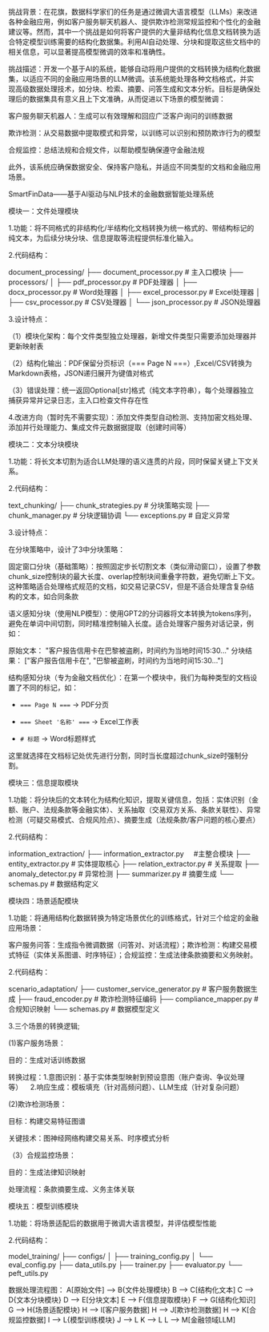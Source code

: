 挑战背景：在花旗，数据科学家们的任务是通过微调大语言模型（LLMs）来改进各种金融应用，例如客户服务聊天机器人、提供欺诈检测常规监控和个性化的金融建议等。然而，其中一个挑战是如何将客户提供的大量非结构化信息文档转换为适合特定模型训练需要的结构化数据集。利用AI自动处理、分块和提取这些文档中的相关信息，可以显著提高模型微调的效率和准确性。

挑战描述：开发一个基于AI的系统，能够自动将用户提供的文档转换为结构化数据集，以适应不同的金融应用场景的LLM微调。该系统能处理各种文档格式，并实现高级数据处理技术，如分块、检索、摘要、问答生成和文本分析。目标是确保处理后的数据集具有意义且上下文准确，从而促进以下场景的模型微调：

客户服务聊天机器人：生成可以有效理解和回应广泛客户询问的训练数据

欺诈检测：从交易数据中提取模式和异常，以训练可以识别和预防欺诈行为的模型

合规监控：总结法规和合规文件，以帮助模型确保遵守金融法规

此外，该系统应确保数据安全、保持客户隐私，并适应不同类型的文档和金融应用场景。

SmartFinData——基于AI驱动与NLP技术的金融数据智能处理系统

模块一：文件处理模块

1.功能：将不同格式的非结构化/半结构化文档转换为统一格式的、带结构标记的纯文本，为后续分块分块、信息提取等流程提供标准化输入。

2.代码结构：

document_processing/
├── document_processor.py # 主入口模块
├── processors/
│ ├── pdf_processor.py # PDF处理器
│ ├── docx_processor.py # Word处理器
│ ├── excel_processor.py # Excel处理器
│ ├── csv_processor.py # CSV处理器
│ └── json_processor.py # JSON处理器

3.设计特点：

（1）模块化架构：每个文件类型独立处理器，新增文件类型只需要添加处理器并更新映射表

（2）结构化输出：PDF保留分页标识（=== Page N ===）,Excel/CSV转换为Markdown表格，JSON递归展开为键值对格式

（3）错误处理：统一返回Optional[str]格式（纯文本字符串），每个处理器独立捕获异常并记录日志，主入口检查文件存在性

4.改进方向（暂时先不需要实现）：添加文件类型自动检测、支持加密文档处理、添加并行处理能力、集成文件元数据据提取（创建时间等）

模块二：文本分块模块

1.功能：将长文本切割为适合LLM处理的语义连贯的片段，同时保留关键上下文关系。

2.代码结构：

text_chunking/
├── chunk_strategies.py # 分块策略实现
├── chunk_manager.py # 分块逻辑协调
└── exceptions.py # 自定义异常

3.设计特点：

在分块策略中，设计了3中分块策略：

固定窗口分块（基础策略）：按照固定步长切割文本（类似滑动窗口），设置了参数chunk_size控制块的最大长度、overlap控制块间重叠字符数，避免切断上下文。这种策略适合处理格式规范的文档，如交易记录CSV，但是不适合处理含复杂结构的文本，如合同条款

语义感知分块（使用NLP模型）：使用GPT2的分词器将文本转换为tokens序列，避免在单词中间切割，同时精准控制输入长度。适合处理客户服务对话记录，例如：

原始文本： "客户报告信用卡在巴黎被盗刷，时间约为当地时间15:30..."
分块结果： ["客户报告信用卡在", "巴黎被盗刷，时间约为当地时间15:30..."]

结构感知分块（专为金融文档优化）：在第一个模块中，我们为每种类型的文档设置了不同的标记，如：

- `=== Page N ===` → PDF分页
  
- `=== Sheet '名称' ===` → Excel工作表
  
- `# 标题` → Word标题样式
  

这里就选择在文档标记处优先进行分割，同时当长度超过chunk_size时强制分割。

模块三：信息提取模块

1.功能：将分块后的文本转化为结构化知识，提取关键信息，包括：实体识别（金额、账户、法规条款等金融实体）、关系抽取（交易双方关系、条款关联性）、异常检测（可疑交易模式、合规风险点）、摘要生成（法规条款/客户问题的核心要点）

2.代码结构：

information_extraction/
├── information_extractor.py     #主整合模块
├── entity_extractor.py # 实体提取核心
├── relation_extractor.py # 关系提取
├── anomaly_detector.py # 异常检测
├── summarizer.py # 摘要生成
└── schemas.py # 数据结构定义

模块四：场景适配模块

1.功能：将通用结构化数据转换为特定场景优化的训练格式，针对三个给定的金融应用场景：

客户服务问答：生成指令微调数据（问答对、对话流程）；欺诈检测：构建交易模式特征（实体关系图谱、时序特征）；合规监控：生成法律条款摘要和义务映射。

2.代码结构：

scenario_adaptation/
├── customer_service_generator.py # 客户服务数据生成
├── fraud_encoder.py # 欺诈检测特征编码
├── compliance_mapper.py # 合规知识映射
└── schemas.py # 数据模型定义

3.三个场景的转换逻辑;

(1)客户服务场景：

目的：生成对话训练数据

转换过程：1.意图识别：基于实体类型映射到预设意图（账户查询、争议处理等）    2.响应生成：模板填充（针对高频问题）、LLM生成（针对复杂问题）

(2)欺诈检测场景：

目标：构建交易特征图谱

关键技术：图神经网络构建交易关系、时序模式分析

（3）合规监控场景：

目的：生成法律知识映射

处理流程：条款摘要生成、义务主体关联

模块五：模型训练模块

1.功能：将场景适配后的数据用于微调大语言模型，并评估模型性能

2.代码结构：

model_training/
├── configs/
│ ├── training_config.py
│ └── eval_config.py
├── data_utils.py
├── trainer.py
├── evaluator.py
└── peft_utils.py

数据处理流程图：
 A[原始文件] --> B{文件处理模块}
 B --> C[结构化文本]
 C --> D{文本分块模块}
 D --> E[分块文本]
 E --> F{信息提取模块}
 F --> G[结构化知识]
 G --> H{场景适配模块}
 H --> I[客户服务数据]
 H --> J[欺诈检测数据]
 H --> K[合规监控数据]
 I --> L{模型训练模块}
 J --> L
 K --> L
 L --> M[金融领域LLM]
